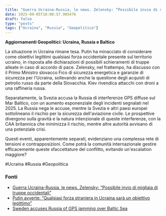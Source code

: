 ```yaml
---
title: "Guerra Ucraina-Russia, le news. Zelensky: “Possibile invio di migliaia di truppe occidentali”"
date: 2025-09-05T18:00:57.905476
draft: false
type: "posts"
tags: ["Ucraina", "Russia", "Geopolitica"]
---
```


**Aggiornamenti Geopolitici: Ucraina, Russia e Baltico**

La situazione in Ucraina rimane tesa.  Putin ha minacciato di considerare come obiettivi legittimi qualsiasi forza occidentale presente sul territorio ucraino, in risposta alle dichiarazioni di possibili schieramenti di truppe alleate in caso di accordo di pace.  Zelensky, nel frattempo, ha discusso con il Primo Ministro slovacco Fico di sicurezza energetica e garanzie di sicurezza per l'Ucraina, sollevando anche la questione degli acquisti di petrolio russo da parte della Slovacchia.  Kiev rivendica attacchi con droni a una raffineria russa.

Separatamente, la Svezia accusa la Russia di interferenze GPS diffuse sul Mar Baltico, con un aumento esponenziale degli incidenti segnalati nel 2025.  La Russia nega le accuse, mentre la Svezia e altri paesi europei sottolineano il rischio per la sicurezza dell'aviazione civile.  Le prospettive divergono sulla gravità e la natura intenzionale di queste interferenze, con la CAA britannica che minimizza il rischio, mentre altre autorità avvisano di una potenziale crisi.

Questi eventi, apparentemente separati,  evidenziano una complessa rete di tensioni e contrapposizioni.  Come potrà la comunità internazionale gestire efficacemente queste sfaccettature del conflitto, evitando un'escalation maggiore?

#Ucraina #Russia #Geopolitica


### Fonti
- [Guerra Ucraina-Russia, le news. Zelensky: “Possibile invio di migliaia di truppe occidentali”](https://www.repubblica.it/esteri/2025/09/05/diretta/guerra_ucraina_russia_trump_news_oggi-424827424/)
- [Putin avverte: “Qualsiasi forza straniera in Ucraina sarà un obiettivo legittimo”](https://www.repubblica.it/esteri/2025/09/05/news/putin_avvertimento_forze_straniere_ucraina_obiettivo_legittimo-424828038/)
- [Sweden accuses Russia of GPS jamming over Baltic Sea](https://www.bbc.com/news/articles/clyx3ly54veo?at_medium=RSS&at_campaign=rss)
